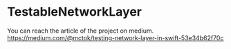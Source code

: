 # TestableNetworkLayer

You can reach the article of the project on medium.
https://medium.com/@mctok/testing-network-layer-in-swift-53e34b62f70c
